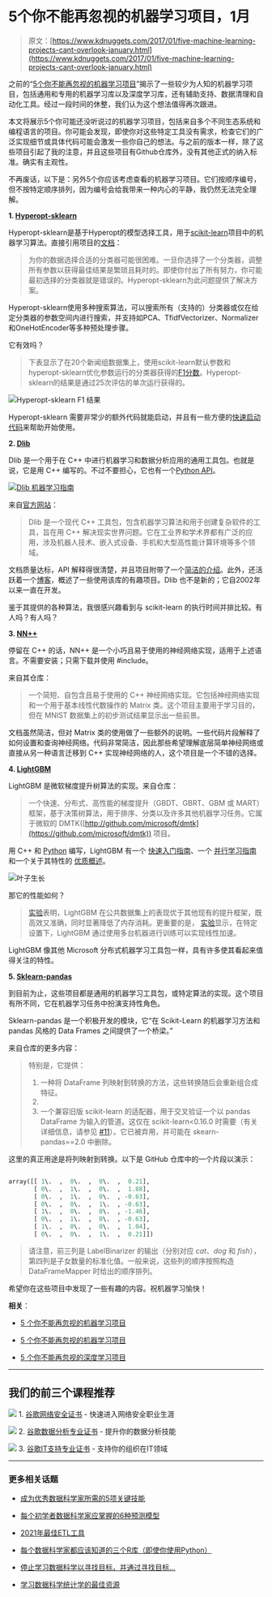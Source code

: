 # 5个你不能再忽视的机器学习项目，1月

> 原文：[https://www.kdnuggets.com/2017/01/five-machine-learning-projects-cant-overlook-january.html](https://www.kdnuggets.com/2017/01/five-machine-learning-projects-cant-overlook-january.html)

之前的“[5个你不能再忽视的机器学习项目](/tag/overlook)”揭示了一些较少为人知的机器学习项目，包括通用和专用的机器学习库以及深度学习库，还有辅助支持、数据清理和自动化工具。经过一段时间的休整，我们认为这个想法值得再次跟进。

本文将展示5个你可能还没听说过的机器学习项目，包括来自多个不同生态系统和编程语言的项目。你可能会发现，即使你对这些特定工具没有需求，检查它们的广泛实现细节或具体代码可能会激发一些你自己的想法。与之前的版本一样，除了这些项目引起了我的注意，并且这些项目有Github仓库外，没有其他正式的纳入标准。确实有主观性。

不再废话，以下是：另外5个你应该考虑查看的机器学习项目。它们按顺序编号，但不按特定顺序排列，因为编号会给我带来一种内心的平静，我仍然无法完全理解。

**1\. [Hyperopt-sklearn](https://github.com/hyperopt/hyperopt-sklearn)**

Hyperopt-sklearn是基于Hyperopt的模型选择工具，用于[scikit-learn](http://scikit-learn.org/)项目中的机器学习算法。直接引用项目的[文档](http://hyperopt.github.io/hyperopt-sklearn/)：

> 为你的数据选择合适的分类器可能很困难。一旦你选择了一个分类器，调整所有参数以获得最佳结果是繁琐且耗时的。即使你付出了所有努力，你可能最初选择的分类器就是错误的。Hyperopt-sklearn为此问题提供了解决方案。

Hyperopt-sklearn使用多种搜索算法，可以搜索所有（支持的）分类器或仅在给定分类器的参数空间内进行搜索，并支持如PCA、TfidfVectorizer、Normalizer和OneHotEncoder等多种预处理步骤。

它有效吗？

> 下表显示了在20个新闻组数据集上，使用scikit-learn默认参数和hyperopt-sklearn优化参数运行的分类器获得的[F1分数](https://en.wikipedia.org/wiki/F1_score)。Hyperopt-sklearn的结果是通过25次评估的单次运行获得的。

![Hyperopt-sklearn F1 结果](../Images/f41f03f92bf2aa317f3a26aeb9b893c5.png)

Hyperopt-sklearn 需要非常少的额外代码就能启动，并且有一些方便的[快速启动代码](https://github.com/hyperopt/hyperopt-sklearn/blob/master/notebooks/skdata_quick_intro.ipynb)来帮助开始使用。

**2\. [Dlib](https://github.com/davisking/dlib)**

Dlib 是一个用于在 C++ 中进行机器学习和数据分析应用的通用工具包。也就是说，它是用 C++ 编写的。不过不要担心，它也有一个[Python API](http://dlib.net/python/index.html)。

[![Dlib 机器学习指南](../Images/8634b03a490abe48617051203343822a.png)](https://i.imgur.com/7c3f2H1.jpg)

来自[官方网站](http://dlib.net/)：

> Dlib 是一个现代 C++ 工具包，包含机器学习算法和用于创建复杂软件的工具，旨在用 C++ 解决现实世界问题。它在工业界和学术界都有广泛的应用，涉及机器人技术、嵌入式设备、手机和大型高性能计算环境等多个领域。

文档质量达标，API 解释得很清楚，并且项目附带了一个[简洁的介绍](http://dlib.net/intro.html)。此外，还活跃着一个[博客](http://blog.dlib.net/)，概述了一些使用该库的有趣项目。Dlib 也不是新的；它自2002年以来一直在开发。

鉴于其提供的各种算法，我很感兴趣看到与 scikit-learn 的执行时间并排比较。有人吗？有人吗？

**3\. [NN++](https://github.com/stagadish/NNplusplus)**

停留在 C++ 的话，NN++ 是一个小巧且易于使用的神经网络实现，适用于上述语言。不需要安装；只需下载并使用 #include。

来自其仓库：

> 一个简短、自包含且易于使用的 C++ 神经网络实现。它包括神经网络实现和一个用于基本线性代数操作的 Matrix 类。这个项目主要用于学习目的，但在 MNIST 数据集上的初步测试结果显示出一些前景。

文档虽然简洁，但对 Matrix 类的使用做了一些额外的说明。一些代码片段解释了如何设置和查询神经网络。代码非常简洁，因此那些希望理解底层简单神经网络或直接从另一种语言迁移到 C++ 实现神经网络的人，这个项目是一个不错的选择。

**4\. [LightGBM](https://github.com/Microsoft/LightGBM)**

LightGBM 是微软梯度提升树算法的实现。来自仓库：

> 一个快速、分布式、高性能的梯度提升（GBDT、GBRT、GBM 或 MART）框架，基于决策树算法，用于排序、分类以及许多其他机器学习任务。它属于微软的 DMTK([http://github.com/microsoft/dmtk](https://github.com/microsoft/dmtk)) 项目。

用 C++ 和 [Python](https://github.com/Microsoft/LightGBM/tree/master/examples/python-guide) 编写，LightGBM 有一个 [快速入门指南](https://github.com/Microsoft/LightGBM/tree/master/examples/python-guide)、一个 [并行学习指南](https://github.com/Microsoft/LightGBM/wiki/Parallel-Learning-Guide) 和一个关于其特性的 [优质概述](https://github.com/Microsoft/LightGBM/wiki/Features)。

![叶子生长](../Images/bb1ab62df362606acecd8219277af037.png)

那它的性能如何？

> [实验](https://github.com/Microsoft/LightGBM/wiki/Experiments#comparison-experiment)表明，LightGBM 在公共数据集上的表现优于其他现有的提升框架，既高效又准确，同时显著降低了内存消耗。更重要的是， [实验](https://github.com/Microsoft/LightGBM/wiki/Experiments#parallel-experiment)显示，在特定设置下，LightGBM 通过使用多台机器进行训练可以实现线性加速。

LightGBM 像其他 Microsoft 分布式机器学习工具包一样，具有许多使其看起来值得关注的特性。

**5\. [Sklearn-pandas](https://github.com/paulgb/sklearn-pandas)**

到目前为止，这些项目都是通用的机器学习工具包，或特定算法的实现。这个项目有所不同，它在机器学习任务中扮演支持性角色。

Sklearn-pandas 是一个积极开发的模块，它“在 Scikit-Learn 的机器学习方法和 pandas 风格的 Data Frames 之间提供了一个桥梁。”

来自仓库的更多内容：

> 特别是，它提供：
> 
> 1.  一种将 DataFrame 列映射到转换的方法，这些转换随后会重新组合成特征。
> 1.  
> 1.  一个兼容旧版 scikit-learn 的适配器，用于交叉验证一个以 pandas DataFrame 为输入的管道。这仅在 scikit-learn<0.16.0 时需要（有关详细信息，请参见 [#11](https://github.com/paulgb/sklearn-pandas/issues/11)）。它已被弃用，并可能在 skearn-pandas==2.0 中删除。

这里的真正用途是将列映射到转换。以下是 GitHub 仓库中的一个片段以演示：

```py

array([[ 1\.  ,  0\.  ,  0\.  ,  0.21],
       [ 0\.  ,  1\.  ,  0\.  ,  1.88],
       [ 0\.  ,  1\.  ,  0\.  , -0.63],
       [ 0\.  ,  0\.  ,  1\.  , -0.63],
       [ 1\.  ,  0\.  ,  0\.  , -1.46],
       [ 0\.  ,  1\.  ,  0\.  , -0.63],
       [ 1\.  ,  0\.  ,  0\.  ,  1.04],
       [ 0\.  ,  0\.  ,  1\.  ,  0.21]])
```

> 请注意，前三列是 LabelBinarizer 的输出（分别对应 _cat_、_dog_ 和 _fish_），第四列是子女数量的标准化值。一般来说，这些列的顺序按照构造 DataFrameMapper 时给出的顺序排列。

希望你在这些项目中发现了一些有趣的内容。祝机器学习愉快！

**相关**：

+   [5 个你不能再忽视的机器学习项目](/2016/05/five-machine-learning-projects-cant-overlook.html)

+   [5 个你不能再忽视的机器学习项目](/2016/06/five-more-machine-learning-projects-cant-overlook.html)

+   [5 个你不能再忽视的深度学习项目](/2016/07/five-deep-learning-projects-cant-overlook.html)

* * *

## 我们的前三个课程推荐

![](../Images/0244c01ba9267c002ef39d4907e0b8fb.png) 1\. [谷歌网络安全证书](https://www.kdnuggets.com/google-cybersecurity) - 快速进入网络安全职业生涯

![](../Images/e225c49c3c91745821c8c0368bf04711.png) 2\. [谷歌数据分析专业证书](https://www.kdnuggets.com/google-data-analytics) - 提升你的数据分析技能

![](../Images/0244c01ba9267c002ef39d4907e0b8fb.png) 3\. [谷歌IT支持专业证书](https://www.kdnuggets.com/google-itsupport) - 支持你的组织在IT领域

* * *

### 更多相关话题

+   [成为优秀数据科学家所需的5项关键技能](https://www.kdnuggets.com/2021/12/5-key-skills-needed-become-great-data-scientist.html)

+   [每个初学者数据科学家应掌握的6种预测模型](https://www.kdnuggets.com/2021/12/6-predictive-models-every-beginner-data-scientist-master.html)

+   [2021年最佳ETL工具](https://www.kdnuggets.com/2021/12/mozart-best-etl-tools-2021.html)

+   [每个数据科学家都应该知道的三个R库（即使你使用Python）](https://www.kdnuggets.com/2021/12/three-r-libraries-every-data-scientist-know-even-python.html)

+   [停止学习数据科学以寻找目标，并通过寻找目标…](https://www.kdnuggets.com/2021/12/stop-learning-data-science-find-purpose.html)

+   [学习数据科学统计学的最佳资源](https://www.kdnuggets.com/2021/12/springboard-top-resources-learn-data-science-statistics.html)
